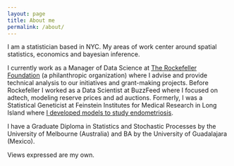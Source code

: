 ```yaml
---
layout: page
title: About me
permalink: /about/
---
```


I am a statistician based in NYC. My areas of work center around spatial statistics, economics and bayesian inference.

I currently work as a Manager of Data Science at [The Rockefeller Foundation](https://www.rockefellerfoundation.org) (a philanthropic organization) where I advise and provide technical analysis to our initiatives and grant-making projects. Before Rockefeller I worked as a Data Scientist at BuzzFeed where I focused on adtech, modeling reserve prices and ad auctions. Formerly, I was a Statistical Geneticist at Feinstein Institutes for Medical Research in Long Island where [I developed models to study endometriosis](https://molmed.biomedcentral.com/articles/10.1186/s10020-018-0009-6).

I have a Graduate Diploma in Statistics and Stochastic Processes by the University of Melbourne (Australia) and BA by the University of Guadalajara (Mexico).

Views expressed are my own.
